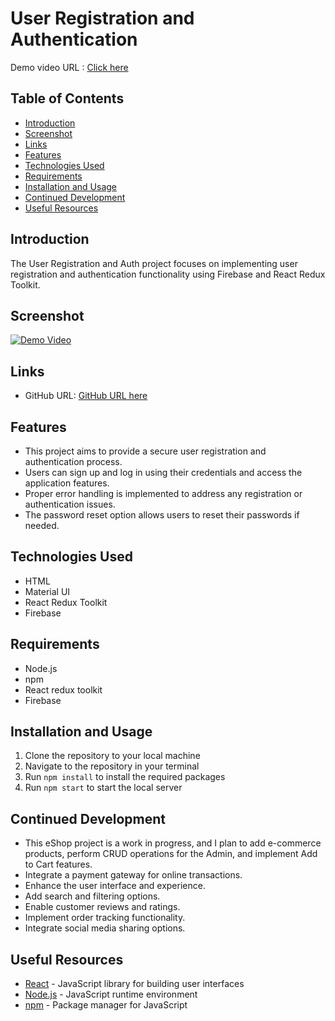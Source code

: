 # User Registration and Authentication
Demo video URL : [Click here](https://drive.google.com/file/d/1HL1PtH3UtAHiOuUO1_ig6jdHEXOkGeVg/view?usp=sharing)

## Table of Contents
- [Introduction](#Introduction)
- [Screenshot](#Screenshot)
- [Links](#links)
- [Features](#Features)
- [Technologies Used](#Technologies-Used)
- [Requirements](#Requirements)
- [Installation and Usage](#Installation-and-Usage)
- [Continued Development](#Continued-Development)
- [Useful Resources](#Useful-Resources)

## Introduction
The User Registration and Auth project focuses on implementing user registration and authentication functionality using Firebase and React Redux Toolkit.

## Screenshot
[![Demo Video](https://raw.githubusercontent.com/darskp/eShop/main/src/Image.png)](https://drive.google.com/file/d/1HL1PtH3UtAHiOuUO1_ig6jdHEXOkGeVg/view?usp=sharing)

## Links
- GitHub URL: [GitHub URL here](https://github.com/darskp/eShop)

## Features
- This project aims to provide a secure user registration and authentication process.
- Users can sign up and log in using their credentials and access the application features.
- Proper error handling is implemented to address any registration or authentication issues.
- The password reset option allows users to reset their passwords if needed.

## Technologies Used
- HTML
- Material UI
- React Redux Toolkit
- Firebase

## Requirements
- Node.js
- npm
- React redux toolkit
- Firebase

## Installation and Usage
1. Clone the repository to your local machine
2. Navigate to the repository in your terminal
3. Run `npm install` to install the required packages
4. Run `npm start` to start the local server

## Continued Development
- This eShop project is a work in progress, and I plan to add e-commerce products, perform CRUD operations for the Admin, and implement Add to Cart features.
- Integrate a payment gateway for online transactions.
- Enhance the user interface and experience.
- Add search and filtering options.
- Enable customer reviews and ratings.
- Implement order tracking functionality.
- Integrate social media sharing options.

## Useful Resources
- [React](https://reactjs.org/) - JavaScript library for building user interfaces
- [Node.js](https://nodejs.org/) - JavaScript runtime environment
- [npm](https://www.npmjs.com/) - Package manager for JavaScript

